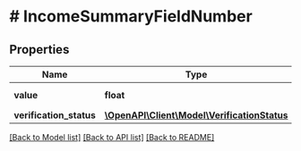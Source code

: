 # # IncomeSummaryFieldNumber

## Properties

Name | Type | Description | Notes
------------ | ------------- | ------------- | -------------
**value** | **float** | The value of the field. |
**verification_status** | [**\OpenAPI\Client\Model\VerificationStatus**](VerificationStatus.md) |  |

[[Back to Model list]](../../README.md#models) [[Back to API list]](../../README.md#endpoints) [[Back to README]](../../README.md)
